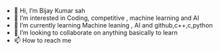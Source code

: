 - 👋 Hi, I’m Bijay Kumar sah
- 👀 I’m interested in Coding, competitive , machine learning and AI 
- 🌱 I’m currently learning Machine leaning , AI and github,c++,c,python
- 💞️ I’m looking to collaborate on anything basically to learn
- 📫 How to reach me 

<!---
Vijayisover9000/Vijayisover9000 is a ✨ special ✨ repository because its `README.md` (this file) appears on your GitHub profile.
You can click the Preview link to take a look at your changes.
--->

